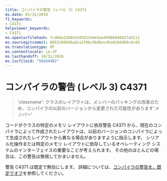 ```yaml
---
title: コンパイラの警告 (レベル 3) C4371
ms.date: 01/31/2018
f1_keywords:
- C4371
helpviewer_keywords:
- C4371
ms.openlocfilehash: fcd04a12602e3d58154de5ee4596b8d8427a5111
ms.sourcegitcommit: 6052185696adca270bc9bdbec45a626dd89cdcdd
ms.translationtype: MT
ms.contentlocale: ja-JP
ms.lasthandoff: 10/31/2018
ms.locfileid: "50434902"
---
```

# <a name="compiler-warning-level-3-c4371"></a>コンパイラの警告 (レベル 3) C4371

> '*classname*': クラスのレイアウトは、メンバーのパッキングの改善のため、コンパイラの以前のバージョンから変更された可能性があります'*メンバー*'

コードがクラスの特定のメモリ レイアウトに依存警告 C4371 から、現在のコンパイラによって作成されたレイアウトは、以前のバージョンのコンパイラによって生成されたレイアウトから異なる場合がありますように指示します。 シリアル化操作または特定のメモリ レイアウトに依存しているオペレーティング システムのインターフェイスの重要なことが考えられます。 その他のほとんどの場合は、この警告は無視してかまいません。

警告 C4371 は既定で無効にします。 詳細については、[コンパイラの警告を、既定でオフ](../../preprocessor/compiler-warnings-that-are-off-by-default.md)を参照してください。
